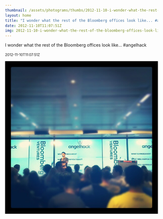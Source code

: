 ```yaml
---
thumbnail: /assets/photograms/thumbs/2012-11-10-i-wonder-what-the-rest-of-the-bloomberg-offices-look-like-----angelhack.png
layout: home
title: "I wonder what the rest of the Bloomberg offices look like... #angelhack"
date: 2012-11-10T11:07:51Z
img: 2012-11-10-i-wonder-what-the-rest-of-the-bloomberg-offices-look-like-----angelhack.jpg
---
```


I wonder what the rest of the Bloomberg offices look like... #angelhack

<small>2012-11-10T11:07:51Z</small>

![I wonder what the rest of the Bloomberg offices look like... #angelhack](/assets/photograms/original/2012-11-10-i-wonder-what-the-rest-of-the-bloomberg-offices-look-like-----angelhack.jpg)
